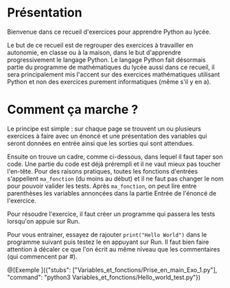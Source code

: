 # Présentation

Bienvenue dans ce recueil d'exercices pour apprendre Python au lycée.

Le but de ce recueil est de regrouper des exercices à travailler en autonomie, en classe ou à la maison, dans le but d'apprendre progressivement le langage Python. Le langage Python fait désormais partie du programme de mathématiques du lycée aussi dans ce recueil, il sera principalement mis l'accent sur des exercices mathématiques utilisant Python et non des exercices purement informatiques (même s'il y en a).

# Comment ça marche ?

Le principe est simple : sur chaque page se trouvent un ou plusieurs exercices à faire avec un énoncé et une présentation des variables qui seront données en entrée ainsi que les sorties qui sont attendues.

Ensuite on trouve un cadre, comme ci-dessous, dans lequel il faut taper son code. Une partie du code est déjà prérempli et il ne vaut mieux pas  toucher l'en-tête. Pour des raisons pratiques, toutes les fonctions d'entrées s'appellent `ma_fonction` (du moins au début) et il ne faut pas changer le nom pour pouvoir valider les tests. Après `ma_fonction`, on peut lire entre parenthèses les variables annoncées dans la partie Entrée de l'énoncé de l'exercice.

Pour résoudre l'exercice, il faut créer un programme qui passera les tests lorsqu'on appuie sur Run.

Pour vous entrainer, essayez de rajouter `print("Hello World")` dans le programme suivant puis testez le en appuyant sur Run.
Il faut bien faire attention à décaler ce que l'on écrit au même niveau que les commentaires (qui commencent par #).

@[Exemple ]({"stubs": ["Variables_et_fonctions/Prise_en_main_Exo_1.py"], "command": "python3 Variables_et_fonctions/Hello_world_test.py"})



